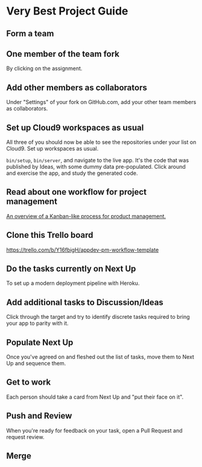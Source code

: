 # Very Best Project Guide

## Form a team

## One member of the team fork

By clicking on the assignment.

## Add other members as collaborators

Under "Settings" of your fork on GitHub.com, add your other team members as collaborators.

## Set up Cloud9 workspaces as usual

All three of you should now be able to see the repositories under your list on Cloud9. Set up workspaces as usual.

`bin/setup`, `bin/server`, and navigate to the live app. It's the code that was published by Ideas, with some dummy data pre-populated. Click around and exercise the app, and study the generated code.

## Read about one workflow for project management

[An overview of a Kanban-like process for product management.](https://robots.thoughtbot.com/how-we-use-trello-for-product-development)

## Clone this Trello board

https://trello.com/b/Y16fbigH/appdev-pm-workflow-template

## Do the tasks currently on Next Up

To set up a modern deployment pipeline with Heroku.

## Add additional tasks to Discussion/Ideas

Click through the target and try to identify discrete tasks required to bring your app to parity with it.

## Populate Next Up

Once you've agreed on and fleshed out the list of tasks, move them to Next Up and sequence them.

## Get to work

Each person should take a card from Next Up and "put their face on it".

## Push and Review

When you're ready for feedback on your task, open a Pull Request and request review.

## Merge